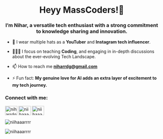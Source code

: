 <h1 align="center">Heyy MassCoders!👋</h1>
<h3 align="center">I’m Nihar, a versatile tech enthusiast with a strong commitment to knowledge sharing and innovation.</h3>

- 🌱 I wear multiple hats as a **YouTuber** and **Instagram tech influencer**.

- 🧑🏻‍🏫 I focus on teaching **Coding**, and engaging in in-depth discussions about the ever-evolving Tech Landscape.

- 📫 How to reach me **niharrdg@gmail.com**

- ⚡ Fun fact: **My genuine love for AI adds an extra layer of excitement to my tech journey.**

<h3 align="left">Connect with me:</h3>
<p align="left">
  <a href="https://youtube.com/@niharrdg" target="blank"><img align="center" src="![image](https://github.com/codenihar/codenihar/assets/82893577/6a1a1a9e-0cf9-4c36-b667-42e7a2cbd1ee)
" alt="niharrdg" height="30" width="40" /></a>
  <a href="https://instagram.com/niihaaarrrr" target="blank"><img align="center" src="![image](https://github.com/codenihar/codenihar/assets/82893577/38146185-dd16-4466-bc46-dafc79cc61c4)
" alt="niihaaarrrr" height="30" width="40" /></a>
  <a href="https://twitter.com/niihaaarrrr" target="blank"><img align="center" src="![image](https://github.com/codenihar/codenihar/assets/82893577/1f1b1869-1336-42ac-bfee-f3035a4c8089)
" alt="niihaaarrrr" height="30" width="40" /></a>
</p>

<p><img align="center" src="https://github-readme-stats.vercel.app/api/top-langs?username=codenihar&show_icons=true&locale=en&layout=compact" alt="niihaaarrrr" /></p>

<p><img align="center" src="https://github-readme-streak-stats.herokuapp.com/?user=codenihar&" alt="niihaaarrrr" /></p>
